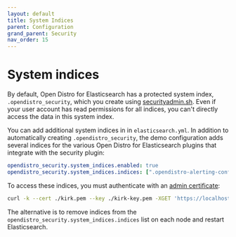 ```yaml
---
layout: default
title: System Indices
parent: Configuration
grand_parent: Security
nav_order: 15
---
```


# System indices

By default, Open Distro for Elasticsearch has a protected system index, `.opendistro_security`, which you create using [securityadmin.sh](../security-admin/). Even if your user account has read permissions for all indices, you can't directly access the data in this system index.

You can add additional system indices in in `elasticsearch.yml`. In addition to automatically creating `.opendistro_security`, the demo configuration adds several indices for the various Open Distro for Elasticsearch plugins that integrate with the security plugin:

```yml
opendistro_security.system_indices.enabled: true
opendistro_security.system_indices.indices: [".opendistro-alerting-config", ".opendistro-alerting-alert*", ".opendistro-anomaly-results*", ".opendistro-anomaly-detector*", ".opendistro-anomaly-checkpoints", ".opendistro-anomaly-detection-state"]
```

To access these indices, you must authenticate with an [admin certificate](../tls/#configure-admin-certificates):

```bash
curl -k --cert ./kirk.pem --key ./kirk-key.pem -XGET 'https://localhost:9200/.opendistro_security/_search'
```

The alternative is to remove indices from the `opendistro_security.system_indices.indices` list on each node and restart Elasticsearch.
